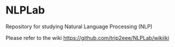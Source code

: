 # NLPLab
Repository for studying Natural Language Processing (NLP)

Please refer to the wiki https://github.com/trip2eee/NLPLab/wikiiki
